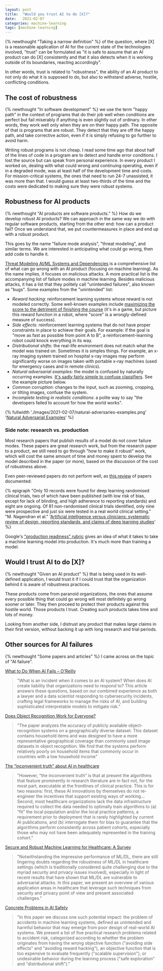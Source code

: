 ```yaml
---
layout: post
title:  "Would you trust AI to do [X]?"
date:   2021-02-07
categories: machine-learning
tags: [machine-learning]
---
```


{% newthought "Taking a narrow definition" %} of the question, where [X] is a reasonable application of AI for the current state of the technologies involved, "trust" can be formulated as "it is safe to assume that an AI product can do [X] consistently and that it also detects when it is working outside of its boundaries, reacting accordingly".

In other words, trust is related to "robustness", the ability of an AI product to not only do what it is supposed to do, but also to withstand adverse, hostile, conflicting conditions.

<!--more-->

## The cost of robustness

{% newthought "In software development" %} we use the term "happy path" in the context of programs that do their job well when conditions are perfect but fail miserably if anything is even slightly out of ordinary. In other words, they work well only when they are on their happy path. The opposite of that is programs that are robust. They detect that they are off the happy path, and take corrective action, even if it is simply refusing to go further to avoid harm.

Writing robust programs is not cheap. I read some time ago that about half of the lines of code in a program are to detect and handle error conditions. I lost the source but can speak from personal experience. In every product I worked on, dealing with what could wrong and continuing operating, even if in a degraded mode, was at least half of the development time and costs. For mission-critical systems, the ones that need to run 24-7 unassisted, it was more than that. I would guess at least two-thirds of the time and the costs were dedicated to making sure they were robust systems.

## Robustness for AI products

{% newthought "AI products are software products." %} How do we develop robust AI products? We can approach in the same way we do with regular software products, starting from the other end: how can a product fail? Once we understand that, we put countermeasures in place and end up with a robust product.

This goes by the name "failure mode analysis", "threat modeling", and similar terms. We are interested in anticipating what could go wrong, then add code to handle it.

[Threat Modeling AI/ML Systems and Dependencies](https://docs.microsoft.com/en-us/security/engineering/threat-modeling-aiml) is a comprehensive list of what can go wrong with an AI product (focusing on machine learning). As the name implies, it focuses on malicious attacks. A more practical list is the accompanying list of failure modes in machine learning. Besides malicious attacks, it has a list that they politely call "unintended failures", also known as "bugs". Some examples from the "unintended" list:

- _Reward hacking_: reinforcement learning systems whose reward is not modeled correctly. Some well-known examples include [maximizing the score to the detriment of finishing the course](https://openai.com/blog/faulty-reward-functions/) (it's in a game, but picture this reward function in a robot, where "score" is a wrongly-defined measure of success).
- _Side effects_: reinforcement learning systems that do not have proper constraints in place to achieve their goals. For example: if the goal is "move as fast as possible from point A to B", a reinforcement-learning robot could knock everything in its way.
- _Distributional shifts_: the real-life environment does not match what the model was trained on. Sometimes it is simples things. For example, an x-ray imaging system trained on hospital x-ray images may perform significantly worse on images taken with portable x-ray machines (used for emergency cases and in remote clinics).
- _Natural adversarial examples_: the model is confused by naturally occurring examples. [It's sadly fairly simple to confuse classifiers](https://arxiv.org/abs/1907.07174). See the example picture below.
- _Common corruption_: changes to the input, such as zooming, cropping, or tilting images, confuse the system.
- _Incomplete testing in realistic conditions_: a polite way to say "the developers failed to account for how the world works".

{% fullwidth './images/2021-02-07/natural-adversaries-examples.png' '<a href="https://arxiv.org/abs/1907.07174">Natural Adversarial Examples</a>' %}

### Side note: research vs. production

Most research papers that publish results of a model do not cover failure modes. These papers are great research work, but from the research paper to a product, we still need to go through "how to make it robust" work, which will cost the same amount of time and money spent to develop the model described in the paper (or more), based on the discussion of the cost of robustness above.

Even peer-reviewed papers do not perform well, as [this review](https://www.bmj.com/content/368/bmj.m689) of papers documented:

{% epigraph
"Only 10 records were found for deep learning randomised clinical trials, two of which have been published (with low risk of bias, except for lack of blinding, and high adherence to reporting standards) and eight are ongoing. Of 81 non-randomised clinical trials identified, only nine were prospective and just six were tested in a real world clinical setting."
"M. Nagendran et al." '<a href="https://www.bmj.com/content/368/bmj.m689">Artificial intelligence versus clinicians: systematic review of design, reporting standards, and claims of deep learning studies</a>'
%}

Google's ["production readiness" rubric](https://storage.googleapis.com/pub-tools-public-publication-data/pdf/aad9f93b86b7addfea4c419b9100c6cdd26cacea.pdf) gives an idea of what it takes to take a machine learning model into production. It's much more than training a model.

## Would I trust AI to do [X]?

{% newthought "Given an AI product" %} that is being used in its well-defined application, I would trust it if I could trust that the organization behind it is aware of robustness practices.

These products come from paranoid organizations, the ones that assume every possible thing that could go wrong will most definitely go wrong sooner or later. They then proceed to protect their products against this hostile world. Those products I trust. Creating such products takes time and lots of money.

Looking from another side, I distrust any product that makes large claims in their first version, without backing it up with long research and trial periods.

## Other sources for AI failures

{% newthought "Some papers and articles" %} I came across on the topic of "AI failure".

[What to Do When AI Fails – O'Reilly](https://www.oreilly.com/radar/what-to-do-when-ai-fails/)
> "What is an incident when it comes to an AI system? When does AI create liability that organizations need to respond to? This article answers these questions, based on our combined experience as both a lawyer and a data scientist responding to cybersecurity incidents, crafting legal frameworks to manage the risks of AI, and building sophisticated interpretable models to mitigate risk."

[Does Object Recognition Work for Everyone?](https://research.facebook.com/wp-content/uploads/2019/06/Does-Object-Recognition-Work-for-Everyone.pdf)
> "The paper analyzes the accuracy of publicly available object-recognition systems on a geographically diverse dataset. This dataset contains household items and was designed to have a more representative geographical coverage than commonly used image datasets in object recognition. We find that the systems perform relatively poorly on household items that commonly occur in countries with a low household income"

[The “inconvenient truth” about AI in healthcare](https://www.nature.com/articles/s41746-019-0155-4)
> "However, “the inconvenient truth” is that at present the algorithms that feature prominently in research literature are in fact not, for the most part, executable at the frontlines of clinical practice. This is for two reasons: first, these AI innovations by themselves do not re-engineer the incentives that support existing ways of working... Second, most healthcare organizations lack the data infrastructure required to collect the data needed to optimally train algorithms to (a) “fit” the local population and/or the local practice patterns, a requirement prior to deployment that is rarely highlighted by current AI publications, and (b) interrogate them for bias to guarantee that the algorithms perform consistently across patient cohorts, especially those who may not have been adequately represented in the training cohort."

[Secure and Robust Machine Learning for Healthcare: A Survey](https://arxiv.org/abs/2001.08103)
> "Notwithstanding the impressive performance of ML/DL, there are still lingering doubts regarding the robustness of ML/DL in healthcare settings (which is traditionally considered quite challenging due to the myriad security and privacy issues involved), especially in light of recent results that have shown that ML/DL are vulnerable to adversarial attacks. In this paper, we present an overview of various application areas in healthcare that leverage such techniques from security and privacy point of view and present associated challenges."

[Concrete Problems in AI Safety](https://arxiv.org/abs/1606.06565)
> "In this paper we discuss one such potential impact: the problem of accidents in machine learning systems, defined as unintended and harmful behavior that may emerge from poor design of real-world AI systems. We present a list of five practical research problems related to accident risk, categorized according to whether the problem originates from having the wrong objective function ("avoiding side effects" and "avoiding reward hacking"), an objective function that is too expensive to evaluate frequently ("scalable supervision"), or undesirable behavior during the learning process ("safe exploration" and "distributional shift")."
